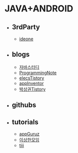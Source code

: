 # JAVA+ANDROID

- ## 3rdParty
	- [ideone](http://ideone.com/)
- ## blogs
	- [자바스터디](http://blog.naver.com/koreannick/220587772504)
	- [ProgrammingNote](http://hg-note.tistory.com/)
	- [elecsTistory](http://elecs.tistory.com/category/%EC%95%88%EB%93%9C%EB%A1%9C%EC%9D%B4%EB%93%9C)
	- [appInventor](http://appinventor.pevest.com/)
	- [박상권Tistory](http://gun0912.tistory.com/category/IT/Android-TIP%20%28English%29)

- ## githubs
	
- ## tutorials
	- [appGuruz](http://www.theappguruz.com/category/android)	
	- [이상한모임](http://blog.weirdx.io/post/tag/android)
	- [tiii](http://tiii.tistory.com/category/Android%20Tip)
	

